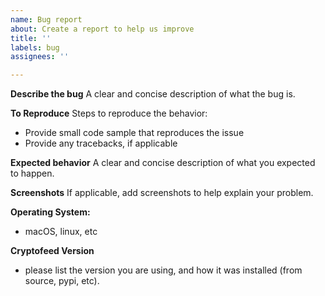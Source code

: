 ```yaml
---
name: Bug report
about: Create a report to help us improve
title: ''
labels: bug
assignees: ''

---
```


**Describe the bug**
A clear and concise description of what the bug is.

**To Reproduce**
Steps to reproduce the behavior:
* Provide small code sample that reproduces the issue
* Provide any tracebacks, if applicable

**Expected behavior**
A clear and concise description of what you expected to happen.

**Screenshots**
If applicable, add screenshots to help explain your problem.

**Operating System:**
 - macOS, linux, etc

**Cryptofeed Version**
- please list the version you are using, and how it was installed (from source, pypi, etc).

